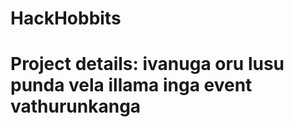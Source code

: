 # HackHobbits

<h1> Project details: ivanuga oru lusu punda vela illama inga event vathurunkanga</h1>
<ul>
  
</ul>
